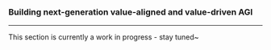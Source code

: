 ### Building next-generation value-aligned and value-driven AGI

---
This section is currently a work in progress - stay tuned~